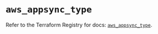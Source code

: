 # `aws_appsync_type`

Refer to the Terraform Registry for docs: [`aws_appsync_type`](https://registry.terraform.io/providers/hashicorp/aws/5.36.0/docs/resources/appsync_type).
